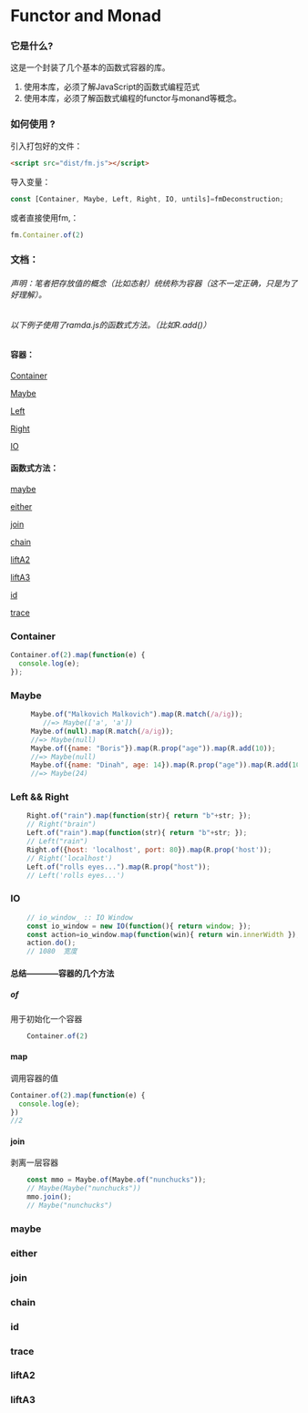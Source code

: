﻿# Functor and Monad



### 它是什么?

这是一个封装了几个基本的函数式容器的库。

1. 使用本库，必须了解JavaScript的函数式编程范式
2. 使用本库，必须了解函数式编程的functor与monand等概念。

### 如何使用 ?



引入打包好的文件：

```html
<script src="dist/fm.js"></script>
```

导入变量：
```javascript
const [Container, Maybe, Left, Right, IO, untils]=fmDeconstruction;
```
或者直接使用fm,：
```javascript
fm.Container.of(2)
```

### 文档：

###### 声明：笔者把存放值的概念（比如态射）统统称为容器（这不一定正确，只是为了好理解）。
######       以下例子使用了ramda.js的函数式方法。（比如R.add()）

#### 容器：

[Container](#Container)

[Maybe](#Maybe)

[Left](#Left)

[Right](#Left)

[IO](#IO)




#### 函数式方法：


[maybe](#maybe)

[either](#either)


[join](#join)

[chain](#chain)



[liftA2](#liftA2)

[liftA3](#liftA3)


[id](#id)

[trace](#trace)

### Container
<span id="Container"></span>

```javascript
Container.of(2).map(function(e) {
  console.log(e);
});
```



### Maybe
<span id="Maybe"></span>


```javascript
     Maybe.of("Malkovich Malkovich").map(R.match(/a/ig));
        //=> Maybe(['a', 'a'])
     Maybe.of(null).map(R.match(/a/ig));
     //=> Maybe(null)
     Maybe.of({name: "Boris"}).map(R.prop("age")).map(R.add(10));
     //=> Maybe(null)
     Maybe.of({name: "Dinah", age: 14}).map(R.prop("age")).map(R.add(10));
     //=> Maybe(24)   
```

### Left  &&  Right
<span id="Left"></span>


```javascript
    Right.of("rain").map(function(str){ return "b"+str; });
    // Right("brain")
    Left.of("rain").map(function(str){ return "b"+str; });
    // Left("rain")
    Right.of({host: 'localhost', port: 80}).map(R.prop('host'));
    // Right('localhost')
    Left.of("rolls eyes...").map(R.prop("host"));
    // Left('rolls eyes...')
```

### IO
<span id="IO"></span>

```javascript
    // io_window_ :: IO Window
    const io_window = new IO(function(){ return window; });
    const action=io_window.map(function(win){ return win.innerWidth });
    action.do();
    // 1080  宽度
```

#### 总结————容器的几个方法

#####  of
用于初始化一个容器
```javascript
    Container.of(2)
```

#### map

调用容器的值
```javascript
Container.of(2).map(function(e) {
  console.log(e);
})
//2
```

#### join
剥离一层容器

```javascript
    const mmo = Maybe.of(Maybe.of("nunchucks"));
    // Maybe(Maybe("nunchucks"))
    mmo.join();
    // Maybe("nunchucks")
```

### maybe
<span id="maybe"></span>

### either
<span id="either"></span>

### join
<span id="join"></span>

### chain
<span id="chain"></span>

### id
<span id="id"></span>

### trace
<span id="trace"></span>

### liftA2
<span id="liftA2"></span>

### liftA3
<span id="liftA3"></span>